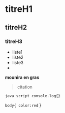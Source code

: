 # titreH1
## titreH2
### titreH3
* liste1
* liste2
* liste3
* 
**mounira en gras**
  > citation
  > 
```java script console.log{}```

```body{ color:red```
}

